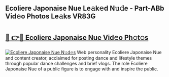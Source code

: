 ## Ecoliere Japonaise Nue Le𝚊k𝚎d N𝚞𝚍e - Part-ABb Vid𝚎o Photos Le𝚊ks VR83G

# <h2><a href="http://fb5gbbu.evod.top/?m=Ecoliere+Japonaise+Nue">🔗 👉🔴 Ecoliere Japonaise Nue Vid𝚎o Ph𝚘t𝚘s</a></h2>

[![Ecoliere Japonaise Nue N𝚞d𝚎s](https://i.imgur.com/8V9OHl7.gif)](http://fb5gbbu.evod.top/?m=Ecoliere+Japonaise+Nue)
Web personality Ecoliere Japonaise Nue and content creator, acclaimed for posting dance and lifestyle themes through popular dance challenges and brief vlogs. The role Ecoliere Japonaise Nue of a public figure is to engage with and inspire the public. 
